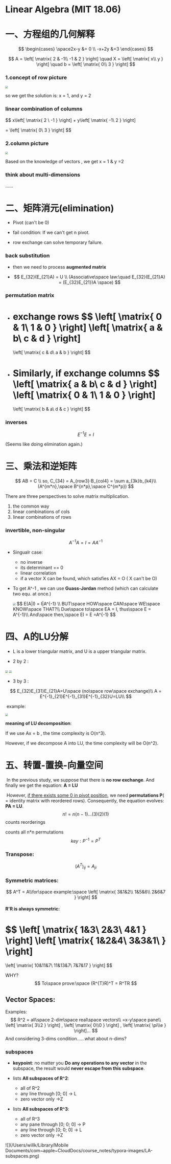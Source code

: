 # Linear Algebra (MIT 18.06)

# 一、方程组的几何解释

$$
\begin{cases}
\space2x-y  &= 0 \\
-x+2y &=3
\end{cases}
$$

$$
A = \left[
\matrix{
  2 & -1\\
  -1 & 2
}
\right]
\quad
X = \left[
\matrix{
  x\\
  y
}
\right]
\quad
b = \left[
\matrix{
  0\\
  3
}
\right]
$$

### 1.concept of row picture

<img src="/Users/willk/Library/Mobile Documents/com~apple~CloudDocs/course_notes/typora-images/row pictue.png" style="zoom:50%;" />

so we get the solution is: x = 1, and y = 2

### linear combination of columns

$$
x\left[
\matrix{
  2 \\
  -1 
}
\right]
+
y\left[
\matrix{
  -1\\
  2
}
\right]

 = \left[
\matrix{
  0\\
  3
}
\right]
$$

### 2.column picture

<img src="/Users/willk/Library/Mobile Documents/com~apple~CloudDocs/course_notes/typora-images/column picture.png" style="zoom:50%;" />

Based on the knowledge of vectors ,  we get x = 1 & y =2



### think about multi-dimensions

......

# 二、矩阵消元(elimination)



* Pivot (can't be 0)

* fail condition: If we can't get n pivot.
* row exchange can solve temporary failure.



### back substitution

* then we need to process **augmented matrix**

* $$
  E_{32}(E_{21}A) = U \\
  (Associative\space law:\quad E_{32}(E_{21}A) = (E_{32}E_{21})A \space)
  $$

  

### permutation matrix

* exchange rows
  $$
  \left[
  \matrix{
    0 & 1\\
    1 & 0
  }
  \right]
  \left[
  \matrix{
    a & b\\
    c & d
  }
  \right]
  =
  \left[
  \matrix{
    c & d\\
    a & b
  }
  \right]
  $$

* Similarly, if exchange columns
  $$
  \left[
  \matrix{
    a & b\\
    c & d
  }
  \right]
  \left[
  \matrix{
    0 & 1\\
    1 & 0
  }
  \right]
  =
  \left[
  \matrix{
    b & a\\
    d & c
  }
  \right]
  $$

### inverses

$$
E^{-1}E = I
$$

(Seems like doing elimination again.)



# 三、乘法和逆矩阵

$$
AB = C \\
so, C_{34} = A_{row3}·B_{col4} = \sum a_{3k}b_{k4}\\
(A^{m*n},\space B^{n*p},\space C^{m*p})
$$

There are three perspectives to solve matrix multiplication.

1. the common way
2. linear combinations of cols
3. linear combinations of rows



### invertible, non-singular 

$$
A^{-1}A = I = AA^{-1}
$$



- Singualr case: 
  - no inverse
  - its determinant == 0
  - linear correlation
  - if a vector X can be found, which satisfies AX = O ( X can't be O)



- To get A^-1 , we can use **Guass-Jordan** method (which can calculate two equ. at once.)

  <img src="/Users/willk/Documents/Git_practice/course_notes/typora-images/Guass-Jordan.jpeg" style="zoom:50%;" />
  $$
  E(A|I) = I|A^{-1} \\
  BUT\space HOW\space CAN\space WE\space KNOW\space THAT?\\
  Due\space to\space EA = I, thus\space E = A^{-1}\\
  And\space then,\space EI = E =A^{-1}
  $$



# 四、A的LU分解

- L is a lower triangular matrix, and U is a upper triangular matrix.

- 2 by 2 :

<img src="/Users/willk/Library/Mobile Documents/com~apple~CloudDocs/course_notes/typora-images/LA-LU.jpeg" style="zoom:50%;" />

<img src="/Users/willk/Library/Mobile Documents/com~apple~CloudDocs/course_notes/typora-images/LA-LU1.jpeg" style="zoom:50%;" />

- 3 by 3 :

$$
E_{32}E_{31}E_{21}A=U\space (no\space row\space exchange)\\
A = E^{-1}_{21}E^{-1}_{31}E^{-1}_{32}U=LU\\
$$

​	example:

<img src="/Users/willk/Library/Mobile Documents/com~apple~CloudDocs/course_notes/typora-images/LA-LU2.jpeg" style="zoom:50%;" />



**meaning of LU decomposition**:

If we use Ax = b , the time complexity is O(n^3).

However, if we decompose A into LU, the time complexity will be O(n^2).



# 五、转置-置换-向量空间

​	In the previous study, we suppose that there is **no row exchange**. And finally we get the equation: **A = LU**

​	However, <u>if there exists some 0 in pivot position</u>, we need **permutations P**( = identity matrix with reordered rows). Consequently, the equation evolves: **PA = LU**.
$$
n!=n(n-1)...(3)(2)(1)
$$
counts reorderings 

counts all n*n permutations
$$
key:P^{-1}=P^{T}
$$

### Transpose:

$$
(A^{T})_{ij}=A_{ji}
$$

### Symmetric matrices:

$$
A^T = A\\for\space example:\space
\left[
\matrix{
3&1&2\\
1&5&6\\
2&6&7
}
\right]
$$

#### R'R is always symmetric:

$$
\left[
\matrix{
1&3\\
2&3\\
4&1
}
\right]
\left[
\matrix{
1&2&4\\
3&3&1\\
}
\right]
=
\left[
\matrix{
10&11&7\\
11&13&7\\
7&7&17
}
\right]
$$

WHY?
$$
To\space prove:\space (R^{T}R)^T = R^TR
$$

## Vector Spaces:

Examples: 
$$
R^2 = all\space 2-dim\space real\space vectors\\
=x-y\space pane\\
\left[
\matrix{
3\\2
}
\right]
,
\left[
\matrix{
0\\0
}
\right]
,
\left[
\matrix{
\pi\\e
}
\right]...
$$
And considering 3-dims condition......what about n-dims?

### subspaces

- **keypoint**: no matter you **Do any operations to any vector** in the subspace, the result would **never escape from this subspace**.

- lists **All subspaces of R^2**:
  - all of R^2
  - any line through [0; 0]     -> L
  - zero vector only                ->Z
- lists **All subspaces of R^3**:
  - all of R^3
  - any pane through [0; 0; 0]     -> P
  - any line through [0; 0; 0]     -> L
  - zero vector only                ->Z

![](/Users/willk/Library/Mobile Documents/com~apple~CloudDocs/course_notes/typora-images/LA-subspaces.png)
